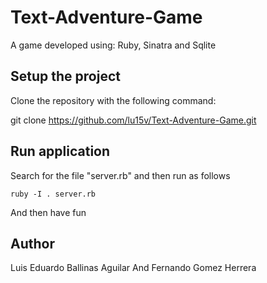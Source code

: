 # Text-Adventure-Game
A game developed using: Ruby, Sinatra and Sqlite

## Setup the project

Clone the repository with the following command:

git clone https://github.com/lu15v/Text-Adventure-Game.git

## Run application 

Search for the file "server.rb" and then run as follows

	ruby -I . server.rb

And then have fun

## Author

Luis Eduardo Ballinas Aguilar And Fernando Gomez Herrera
